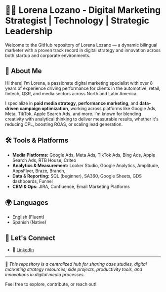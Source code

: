 # 👩‍💼 Lorena Lozano - Digital Marketing Strategist | Technology | Strategic Leadership

Welcome to the GitHub repository of Lorena Lozano — a dynamic bilingual marketer with a proven track record in digital strategy and innovation across both startup and corporate environments.

## 🚀 About Me

Hi there! I’m Lorena, a passionate digital marketing specialist with over 8 years of experience driving performance for clients in the automotive, retail, fintech, QSR, and media sectors across North and Latin America. 

I specialize in **paid media strategy**, **performance marketing**, and **data-driven campaign optimization**, working across platforms like Google Ads, Meta, TikTok, Apple Search Ads, and more. I’m known for blending creativity with analytical thinking to deliver measurable results, whether it's reducing CPL, boosting ROAS, or scaling lead generation.

## 🛠️ Tools & Platforms

- **Media Platforms:** Google Ads, Meta Ads, TikTok Ads, Bing Ads, Apple Search Ads, RTB House, Criteo  
- **Analytics & Measurement:** Looker Studio, Google Analytics, Amplitude, AppsFlyer, Braze, Branch,  
- **Data & Reporting:** SQL (beginner), SA360, Google Sheets, GDS dashboards, Funnel
- **CRM & Ops:** JIRA, Confluence, Email Marketing Platforms 


## 🌍 Languages

- English (Fluent)  
- Spanish (Native)

## 🤝 Let's Connect

- 💼 [LinkedIn](https://www.linkedin.com/in/lorenalozano/)

---

📌 _This repository is a centralized hub for sharing case studies, digital marketing strategy resources, side projects, productivity tools, and innovations in digital media processes._

Feel free to explore, contribute, or reach out!
